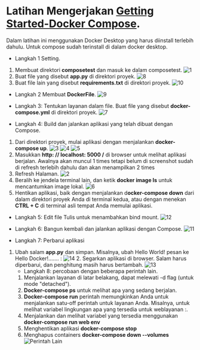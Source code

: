 # Latihan Mengerjakan [Getting Started-Docker Compose](https://docs.docker.com/compose/gettingstarted/).

Dalam latihan ini menggunakan Docker Desktop yang harus diinstall terlebih dahulu. Untuk compose sudah terinstall di dalam docker desktop.

* Langkah 1 Setting.
1. Membuat direktori **composetest** dan masuk ke dalam composetest.
![1](https://github.com/XabaraNeanthal/tekn-cloud-computing/blob/master/minggu-08/gambar-01.png)
2. Buat file yang disebut **app.py** di direktori proyek.
![8](https://github.com/XabaraNeanthal/tekn-cloud-computing/blob/master/minggu-08/gambar-08.png)
3. Buat file lain yang disebut **requirements.txt** di direktori proyek.
![10](https://github.com/XabaraNeanthal/tekn-cloud-computing/blob/master/minggu-08/gambar-10.png)

* Langkah 2 Membuat **DockerFile**.
![9](https://github.com/XabaraNeanthal/tekn-cloud-computing/blob/master/minggu-08/gambar-09.png)

* Langkah 3: Tentukan layanan dalam file. Buat file yang disebut **docker-compose.yml** di direktori proyek.
![7](https://github.com/XabaraNeanthal/tekn-cloud-computing/blob/master/minggu-08/gambar-07.png)

* Langkah 4: Build dan jalankan aplikasi yang telah dibuat dengan Compose.
1. Dari direktori proyek, mulai aplikasi dengan menjalankan **docker-compose up**.
![3](https://github.com/XabaraNeanthal/tekn-cloud-computing/blob/master/minggu-08/gambar-03.png)
![4](https://github.com/XabaraNeanthal/tekn-cloud-computing/blob/master/minggu-08/gambar-04.png)
![5](https://github.com/XabaraNeanthal/tekn-cloud-computing/blob/master/minggu-08/gambar-05.png)
2. Masukkan **http: // localhost: 5000 /** di browser untuk melihat aplikasi berjalan. Awalnya akan muncul 1 times tetapi belum di screenshot sudah di refresh terlebih dahulu dan akan menampilkan 2 times
3. Refresh Halaman.
![2](https://github.com/XabaraNeanthal/tekn-cloud-computing/blob/master/minggu-08/gambar-02.png)
4. Beralih ke jendela terminal lain, dan ketik **docker image ls** untuk mencantumkan image lokal.
![6](https://github.com/XabaraNeanthal/tekn-cloud-computing/blob/master/minggu-08/gambar-06.png)
5. Hentikan aplikasi, baik dengan menjalankan d**ocker-compose down** dari dalam direktori proyek Anda di terminal kedua, atau dengan menekan **CTRL + C** di terminal asli tempat Anda memulai aplikasi.

* Langkah 5: Edit file Tulis untuk menambahkan bind mount.
![12](https://github.com/XabaraNeanthal/tekn-cloud-computing/blob/master/minggu-08/gambar-12.png)

* Langkah 6: Bangun kembali dan jalankan aplikasi dengan Compose.
![11](https://github.com/XabaraNeanthal/tekn-cloud-computing/blob/master/minggu-08/gambar-11.png)

* Langkah 7: Perbarui aplikasi
1. Ubah salam **app.py** dan simpan. Misalnya, ubah Hello World! pesan ke Hello Docker!....... :
    ![14](https://github.com/XabaraNeanthal/tekn-cloud-computing/blob/master/minggu-08/gambar-14.png)
    2. Segarkan aplikasi di browser. Salam harus diperbarui, dan penghitung masih harus bertambah.
        ![13](https://github.com/XabaraNeanthal/tekn-cloud-computing/blob/master/minggu-08/gambar-13.png)
	* Langkah 8:  percobaan dengan beberapa perintah lain.
	1.  Menjalankan layanan di latar belakang, dapat melewati -d flag (untuk mode "detached").
	2.  **Docker-compose ps** untuk melihat apa yang sedang berjalan.
	3.  **Docker-compose run** perintah memungkinkan Anda untuk menjalankan satu-off perintah untuk layanan Anda. Misalnya, untuk melihat variabel lingkungan apa yang tersedia untuk weblayanan :.
	4. Menjalankan dan melihat variabel yang tersedia menggunakan **docker-compose run web env**
	5. Menghentikan aplikasi **docker-compose stop**
	6. Menghapus containers **docker-compose down --volumes**
	![Perintah Lain](https://github.com/XabaraNeanthal/tekn-cloud-computing/blob/master/minggu-08/gambar-15.png)

